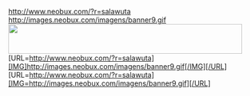 http://www.neobux.com/?r=salawuta
http://images.neobux.com/imagens/banner9.gif
<a href="http://www.neobux.com/?r=salawuta"><img src="http://images.neobux.com/imagens/banner9.gif" width="468" height="60"></a>
[URL=http://www.neobux.com/?r=salawuta][IMG]http://images.neobux.com/imagens/banner9.gif[/IMG][/URL]
[URL=http://www.neobux.com/?r=salawuta][IMG=http://images.neobux.com/imagens/banner9.gif][/URL]
